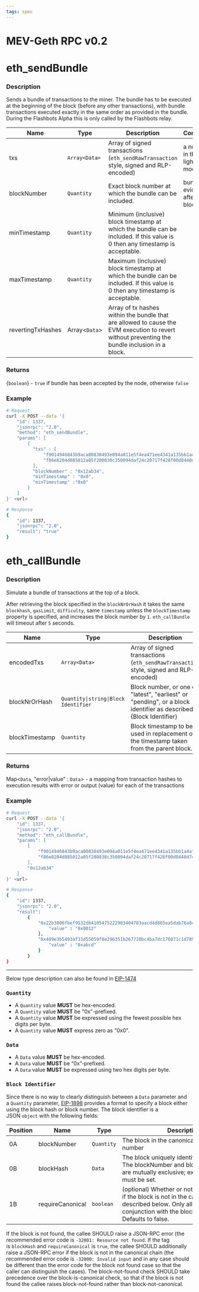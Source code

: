 ```yaml
---
tags: spec
---
```


# MEV-Geth RPC v0.2

# eth_sendBundle

### Description

Sends a bundle of transactions to the miner. The bundle has to be executed at the beginning of the block (before any other transactions), with bundle transactions executed exactly in the same order as provided in the bundle. During the Flashbots Alpha this is only called by the Flashbots relay.

| Name | Type | Description | Comment
--------|----------|-----------|-----------
txs |	`Array<Data>` | Array of signed transactions (`eth_sendRawTransaction` style, signed and RLP-encoded)	| a no-op in the light mode
blockNumber	|`Quantity`	|Exact block number at which the bundle can be included.	|bundle is evicted after the block
minTimestamp	|`Quantity`	|Minimum (inclusive) block timestamp at which the bundle can be included. If this value is 0 then any timestamp is acceptable.
maxTimestamp	|`Quantity`	|Maximum (inclusive) block timestamp at which the bundle can be included. If this value is 0 then any timestamp is acceptable.
revertingTxHashes	|Array<`Data`>	|Array of tx hashes within the bundle that are allowed to cause the EVM execution to revert without preventing the bundle inclusion in a block.

### Returns

{`boolean`} - `true` if bundle has been accepted by the node, otherwise `false`

### Example

```bash
# Request
curl -X POST --data '{
    "id": 1337,
    "jsonrpc": "2.0",
    "method": "eth_sendBundle",
    "params": [
        {
          "txs" : [
              "f9014946843b9aca00830493e094a011e5f4ea471ee4341a135bb1a4af368155d7a280b8e40d5f2659000000000000000000000000fdd45a22dd1d606b3782f2119621e928e32743000000000000000000000000000000000000000000000000000000000077359400000000000000000000000000000000000000000000000",
              "f86e8204d085012a05f200830c350094daf24c20717f428f00d8448d74d67a77f67ceb8287354a6ba7a18000802ea00e411bcb660dd8d47717df89078d2e8160c08e7f11cb7ad0ee935e7436eceb32a013ee00a21b7fa0a9f9c1224d11261648191875d4633aed6003543ea319f12b62"
          ],
          "blockNumber" : "0x12ab34",
          "minTimestamp" : "0x0",
          "minTimestamp" :"0x0"
        }
    ]
}' <url>

# Response
{
    "id": 1337,
    "jsonrpc": "2.0",
    "result": "true"
}
```

# eth_callBundle

### Description

Simulate a bundle of transactions at the top of a block.

After retrieving the block specified in the `blockNrOrHash` it takes the same `blockhash`, `gasLimit`, `difficulty`, same `timestamp` unless the `blockTimestamp` property is specified, and increases the block number by `1`. `eth_callBundle` will timeout after `5` seconds.

| Name | Type | Description |
| ---- | ---- | ----------- |
| encodedTxs | `Array<Data>` | Array of signed transactions (`eth_sendRawTransaction` style, signed and RLP-encoded) |
| blockNrOrHash	| `Quantity\|string\|Block Identifier` | Block number, or one of "latest", "earliest" or "pending", or a block identifier as described in {Block Identifier} |
| blockTimestamp	|`Quantity`	|Block timestamp to be used in replacement of the timestamp taken from the parent block. |

### Returns

Map<`Data`, "error|value" : `Data`> - a mapping from transaction hashes to execution results with error or output (value) for each of the transactions

### Example

```bash
# Request
curl -X POST --data '{
    "id": 1337,
    "jsonrpc": "2.0",
    "method": "eth_callBundle",
    "params": [
        [
            "f9014946843b9aca00830493e094a011e5f4ea471ee4341a135bb1a4af368155d7a280b8e40d5f2659000000000000000000000000fdd45a22dd1d606b3782f2119621e928e32743000000000000000000000000000000000000000000000000000000000077359400000000000000000000000000000000000000000000000",
            "f86e8204d085012a05f200830c350094daf24c20717f428f00d8448d74d67a77f67ceb8287354a6ba7a18000802ea00e411bcb660dd8d47717df89078d2e8160c08e7f11cb7ad0ee935e7436eceb32a013ee00a21b7fa0a9f9c1224d11261648191875d4633aed6003543ea319f12b62"
        ],
        "0x12ab34"
    ]
}' <url>

# Response
{
    "id": 1337,
    "jsonrpc": "2.0",
    "result":
        {
            "0x22b3806fbef9532db4105475222983404783aacd4d865ea5dab76a84aa1a07eb" : {
                "value" : "0x0012"
            },
            "0x489e3b5493af31d55059f8e296351b267720bc4ba7dc170871c1d789e5541027" : {
                "value" : "0xabcd"
            }
        }
}
```

---

Below type description can also be found in [EIP-1474](https://eips.ethereum.org/EIPS/eip-1474)

### `Quantity`

- A `Quantity` value **MUST** be hex-encoded.
- A `Quantity` value **MUST** be "0x"-prefixed.
- A `Quantity` value **MUST** be expressed using the fewest possible hex digits per byte.
- A `Quantity` value **MUST** express zero as "0x0".

### `Data`

- A `Data` value **MUST** be hex-encoded.
- A `Data` value **MUST** be “0x”-prefixed.
- A `Data` value **MUST** be expressed using two hex digits per byte.

### `Block Identifier`

Since there is no way to clearly distinguish between a `Data` parameter and a `Quantity` parameter, [EIP-1898](https://eips.ethereum.org/EIPS/eip-1898) provides a format to specify a block either using the block hash or block number. The block identifier is a JSON `object` with the following fields:

| Position | Name | Type | Description |
| -------- | ---- | ---- | ------------|
| 0A	|blockNumber	|`Quantity`	|The block in the canonical chain with this number |
| 0B	|blockHash	|`Data`	| The block uniquely identified by this hash. The blockNumber and blockHash properties are mutually exclusive; exactly one of them must be set. |
| 1B	|requireCanonical	|`boolean`	| (optional) Whether or not to throw an error if the block is not in the canonical chain as described below. Only allowed in conjunction with the blockHash tag. Defaults to false. |


If the block is not found, the callee SHOULD raise a JSON-RPC error (the recommended error code is `-32001: Resource not found`. If the tag is `blockHash` and `requireCanonical` is `true`, the callee SHOULD additionally raise a JSON-RPC error if the block is not in the canonical chain (the recommended error code is `-32000: Invalid input` and in any case should be different than the error code for the block not found case so that the caller can distinguish the cases). The block-not-found check SHOULD take precedence over the block-is-canonical check, so that if the block is not found the callee raises block-not-found rather than block-not-canonical.